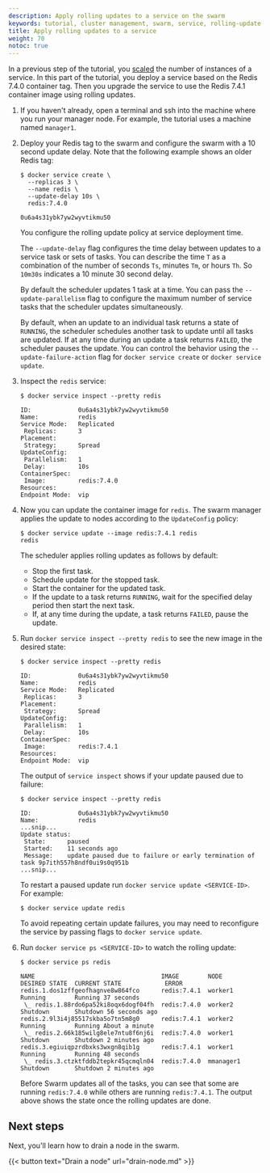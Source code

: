 ```yaml
---
description: Apply rolling updates to a service on the swarm
keywords: tutorial, cluster management, swarm, service, rolling-update
title: Apply rolling updates to a service
weight: 70
notoc: true
---
```


In a previous step of the tutorial, you [scaled](scale-service.md) the number of
instances of a service. In this part of the tutorial, you deploy a service based
on the Redis 7.4.0 container tag. Then you upgrade the service to use the
Redis 7.4.1 container image using rolling updates.

1.  If you haven't already, open a terminal and ssh into the machine where you
    run your manager node. For example, the tutorial uses a machine named
    `manager1`.

2.  Deploy your Redis tag to the swarm and configure the swarm with a 10 second
    update delay. Note that the following example shows an older Redis tag:

    ```console
    $ docker service create \
      --replicas 3 \
      --name redis \
      --update-delay 10s \
      redis:7.4.0

    0u6a4s31ybk7yw2wyvtikmu50
    ```

    You configure the rolling update policy at service deployment time.

    The `--update-delay` flag configures the time delay between updates to a
    service task or sets of tasks. You can describe the time `T` as a
    combination of the number of seconds `Ts`, minutes `Tm`, or hours `Th`. So
    `10m30s` indicates a 10 minute 30 second delay.

    By default the scheduler updates 1 task at a time. You can pass the
    `--update-parallelism` flag to configure the maximum number of service tasks
    that the scheduler updates simultaneously.

    By default, when an update to an individual task returns a state of
    `RUNNING`, the scheduler schedules another task to update until all tasks
    are updated. If at any time during an update a task returns `FAILED`, the
    scheduler pauses the update. You can control the behavior using the
    `--update-failure-action` flag for `docker service create` or
    `docker service update`.

3.  Inspect the `redis` service:

    ```console
    $ docker service inspect --pretty redis

    ID:             0u6a4s31ybk7yw2wyvtikmu50
    Name:           redis
    Service Mode:   Replicated
     Replicas:      3
    Placement:
     Strategy:	    Spread
    UpdateConfig:
     Parallelism:   1
     Delay:         10s
    ContainerSpec:
     Image:         redis:7.4.0
    Resources:
    Endpoint Mode:  vip
    ```

4.  Now you can update the container image for `redis`. The swarm  manager
    applies the update to nodes according to the `UpdateConfig` policy:

    ```console
    $ docker service update --image redis:7.4.1 redis
    redis
    ```

    The scheduler applies rolling updates as follows by default:

    * Stop the first task.
    * Schedule update for the stopped task.
    * Start the container for the updated task.
    * If the update to a task returns `RUNNING`, wait for the
      specified delay period then start the next task.
    * If, at any time during the update, a task returns `FAILED`, pause the
      update.

5.  Run `docker service inspect --pretty redis` to see the new image in the
    desired state:

    ```console
    $ docker service inspect --pretty redis

    ID:             0u6a4s31ybk7yw2wyvtikmu50
    Name:           redis
    Service Mode:   Replicated
     Replicas:      3
    Placement:
     Strategy:	    Spread
    UpdateConfig:
     Parallelism:   1
     Delay:         10s
    ContainerSpec:
     Image:         redis:7.4.1
    Resources:
    Endpoint Mode:  vip
    ```

    The output of `service inspect` shows if your update paused due to failure:

    ```console
    $ docker service inspect --pretty redis

    ID:             0u6a4s31ybk7yw2wyvtikmu50
    Name:           redis
    ...snip...
    Update status:
     State:      paused
     Started:    11 seconds ago
     Message:    update paused due to failure or early termination of task 9p7ith557h8ndf0ui9s0q951b
    ...snip...
    ```

    To restart a paused update run `docker service update <SERVICE-ID>`. For example:

    ```console
    $ docker service update redis
    ```

    To avoid repeating certain update failures, you may need to reconfigure the
    service by passing flags to `docker service update`.

6.  Run `docker service ps <SERVICE-ID>` to watch the rolling update:

    ```console
    $ docker service ps redis

    NAME                                   IMAGE        NODE       DESIRED STATE  CURRENT STATE            ERROR
    redis.1.dos1zffgeofhagnve8w864fco      redis:7.4.1  worker1    Running        Running 37 seconds
     \_ redis.1.88rdo6pa52ki8oqx6dogf04fh  redis:7.4.0  worker2    Shutdown       Shutdown 56 seconds ago
    redis.2.9l3i4j85517skba5o7tn5m8g0      redis:7.4.1  worker2    Running        Running About a minute
     \_ redis.2.66k185wilg8ele7ntu8f6nj6i  redis:7.4.0  worker1    Shutdown       Shutdown 2 minutes ago
    redis.3.egiuiqpzrdbxks3wxgn8qib1g      redis:7.4.1  worker1    Running        Running 48 seconds
     \_ redis.3.ctzktfddb2tepkr45qcmqln04  redis:7.4.0  mmanager1  Shutdown       Shutdown 2 minutes ago
    ```

    Before Swarm updates all of the tasks, you can see that some are running
    `redis:7.4.0` while others are running `redis:7.4.1`. The output above shows
    the state once the rolling updates are done.

## Next steps

Next, you'll learn how to drain a node in the swarm.

{{< button text="Drain a node" url="drain-node.md" >}}

